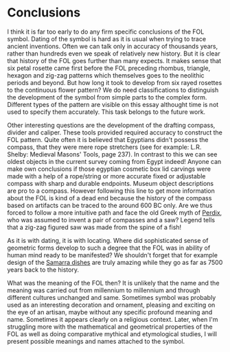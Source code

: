 # Conclusions

I think it is far too early to do any firm specific conclusions of the FOL symbol. Dating of the symbol is hard as it is usual when trying to trace ancient inventions. Often we can talk only in accuracy of thousands years, rather than hundreds even we speak of relatively new history. But it is clear that history of the FOL goes further than many expects. It makes sense that six petal rosette came first before the FOL preceding rhombus, triangle, hexagon and zig-zag patterns which themselves goes to the neolithic periods and beyond. But how long it took to develop from six rayed rosettes to the continuous flower pattern? We do need classifications to distinguish the development of the symbol from simple parts to the complex form. Different types of the pattern are visible on this essay althought time is not used to specify them accurately. This task belongs to the future work.

Other interesting questions are the development of the drafting compass, divider and caliper. These tools provided required accuracy to construct the FOL pattern. Quite often it is believed that Egyptians didn't possess the compass, that they were mere rope stretchers (see for example: L.R. Shelby: Medieval Masons' Tools, page 237). In contrast to this we can see oldest objects in the current survey coming from Egypt indeed! Anyone can make own conclusions if those egyptian cosmetic box lid carvings were made with a help of a rope/string or more accurate fixed or adjustable compass with sharp and durable endpoints. Museum object descriptions are pro to a compass. However following this line to get more information about the FOL is kind of a dead end because the history of the compass based on artifacts can be traced to the around 600 BC only. Are we thus forced to follow a more intuitive path and face the old Greek myth of [Perdix](http://en.wikipedia.org/wiki/Perdix_%28mythology%29), who was assumed to invent a pair of compasses and a saw? Legend tells that a zig-zag figured saw was made from the spine of a fish!

As it is with dating, it is with locating. Where did sophisticated sense of geometric forms develop to such a degree that the FOL was in ability of human mind ready to be manifested? We shouldn't forget that for example design of the [Samarra dishes](https://www.pinterest.com/markomanninen/samarra-geometry/) are truly amazing while they go as far as 7500 years back to the history.

What was the meaning of the FOL then? It is unlikely that the name and the meaning was carried out from millennium to millennium and through different cultures unchanged and same. Sometimes symbol was probably used as an interesting decoration and ornament, pleasing and exciting on the eye of an artisan, maybe without any specific profound meaning and name. Sometimes it appears clearly on a religious context. Later, when I'm struggling more with the mathematical and geometrical properties of the FOL as well as doing comparative mythical and etymological studies, I will present possible meanings and names attached to the symbol.
